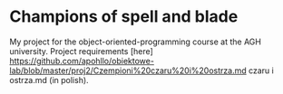 # Champions of spell and blade

My project for the object-oriented-programming course at the AGH university.
Project requirements [here] https://github.com/apohllo/obiektowe-lab/blob/master/proj2/Czempioni%20czaru%20i%20ostrza.md czaru i ostrza.md (in polish).

